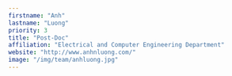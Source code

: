 ```yaml
---
firstname: "Anh"
lastname: "Luong"
priority: 3 
title: "Post-Doc"
affiliation: "Electrical and Computer Engineering Department"
website: "http://www.anhnluong.com/"
image: "/img/team/anhluong.jpg"
---
```

